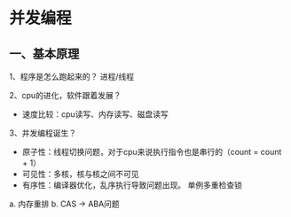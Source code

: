 # 并发编程

## 一、基本原理
1、程序是怎么跑起来的？ 进程/线程

2、cpu的进化，软件跟着发展？
- 速度比较：cpu读写、内存读写、磁盘读写

3、并发编程诞生？ 
- 原子性：线程切换问题，对于cpu来说执行指令也是串行的（count = count + 1）
- 可见性：多核，核与核之间不可见
- 有序性：编译器优化，乱序执行导致问题出现。 单例多重检查锁

a. 内存重排
b. CAS -> ABA问题


